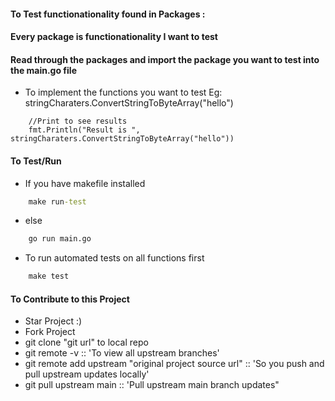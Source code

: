 #### To Test functionationality found in Packages : 
#### Every package is functionationality I want to test
#### Read through the packages and import the package you want to test into the main.go file
- To implement the functions you want to test Eg: stringCharaters.ConvertStringToByteArray("hello")
```
    //Print to see results
    fmt.Println("Result is ", stringCharaters.ConvertStringToByteArray("hello"))
```
#### To Test/Run
- If you have makefile installed
```cmd
    make run-test
```
- else
```cmd
    go run main.go
```

- To run automated tests on all functions first
```cmd
    make test
```
#### To Contribute to this Project 
- Star Project :)
- Fork Project 
- git clone "git url" to local repo
- git remote -v :: 'To view all upstream branches'
- git remote add upstream "original project source url" :: 'So you push and pull upstream updates locally'
- git pull upstream main :: 'Pull upstream main branch updates"
